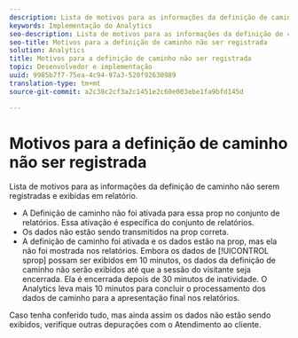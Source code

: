 ```yaml
---
description: Lista de motivos para as informações da definição de caminho não serem registradas e exibidas em relatório.
keywords: Implementação do Analytics
seo-description: Lista de motivos para as informações da definição de caminho não serem registradas e exibidas em relatório.
seo-title: Motivos para a definição de caminho não ser registrada
solution: Analytics
title: Motivos para a definição de caminho não ser registrada
topic: Desenvolvedor e implementação
uuid: 9985b7f7-75ea-4c94-97a3-520f92630989
translation-type: tm+mt
source-git-commit: a2c38c2cf3a2c1451e2c60e003ebe1fa9bfd145d

---
```



# Motivos para a definição de caminho não ser registrada

Lista de motivos para as informações da definição de caminho não serem registradas e exibidas em relatório.

* A Definição de caminho não foi ativada para essa prop no conjunto de relatórios. Essa ativação é específica do conjunto de relatórios.
* Os dados não estão sendo transmitidos na prop correta.
* A definição de caminho foi ativada e os dados estão na prop, mas ela não foi mostrada nos relatórios. Embora os dados de [!UICONTROL sprop] possam ser exibidos em 10 minutos, os dados da definição de caminho não serão exibidos até que a sessão do visitante seja encerrada. Ela é encerrada depois de 30 minutos de inatividade. O Analytics leva mais 10 minutos para concluir o processamento dos dados de caminho para a apresentação final nos relatórios.

Caso tenha conferido tudo, mas ainda assim os dados não estão sendo exibidos, verifique outras depurações com o Atendimento ao cliente.

